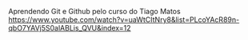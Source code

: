 Aprendendo Git e Github pelo curso do Tiago Matos
https://www.youtube.com/watch?v=uaWtCItNry8&list=PLcoYAcR89n-qbO7YAVj5S0alABLis_QVU&index=12
